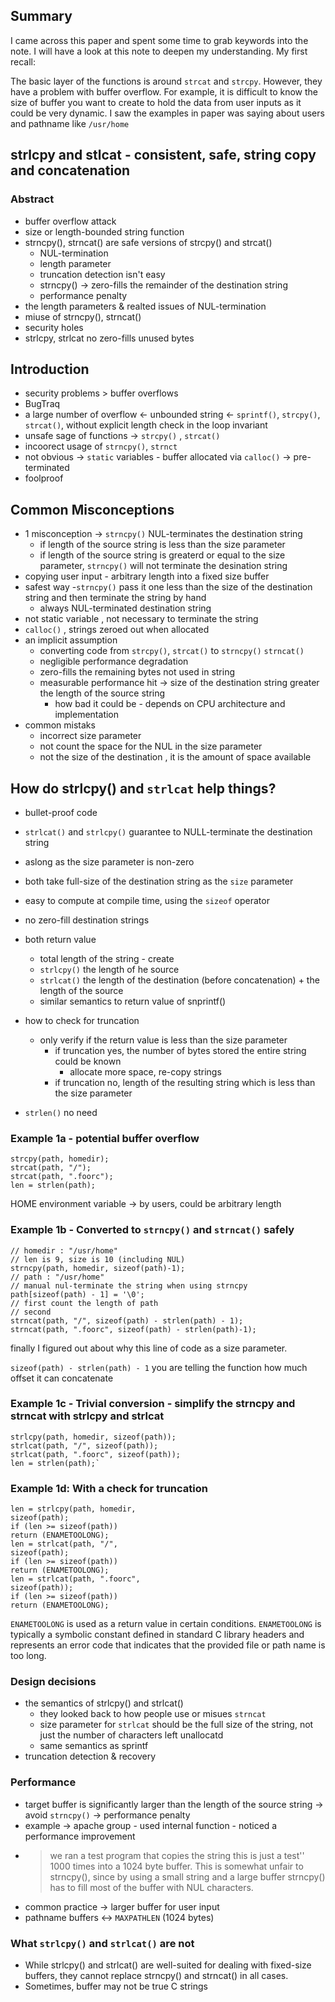 
## Summary

I came across this paper and spent some time to grab keywords into the note. I will have a look at this note to deepen my understanding. My first recall:

The basic layer of the functions is around `strcat` and `strcpy`. However, they have a problem with buffer overflow. For example, it is difficult to know the size of buffer you want to create to hold the data from user inputs as it could be very dynamic. I saw the examples in paper was saying about users and pathname like `/usr/home`



## strlcpy and stlcat - consistent, safe, string copy and concatenation

### Abstract
* buffer overflow attack
* size or length-bounded string function
* strncpy(), strncat() are safe versions of strcpy() and strcat()
	* NUL-termination
	* length parameter
	* truncation detection isn't easy
	* strncpy() -> zero-fills the remainder of the destination string
	* performance penalty
* the length parameters & realted issues of NUL-termination 
* miuse of strncpy(), strncat()
* security holes
* strlcpy, strlcat no zero-fills unused bytes 


## Introduction 
- security problems > buffer overflows
- BugTraq
- a large number of overflow <- unbounded string <- `sprintf()`, `strcpy()`, `strcat()`, without explicit length check in the loop invariant
- unsafe sage of functions -> `strcpy()` , `strcat()`
- incoorect usage of `strncpy()`, `strnct`
- not obvious -> `static` variables - buffer allocated via `calloc()` -> pre-terminated 
- foolproof

## Common Misconceptions

- 1 misconception -> `strncpy()` NUL-terminates the destination string
	- if length of the source string is less than the size parameter 
	- if length of the source string is greaterd or equal to the size parameter, `strncpy()` will not terminate the desination string
- copying user input - arbitrary length into a fixed size buffer
- safest way -`strncpy()` pass it one less than the size of the destination string and then terminate the string by hand
	- always NUL-terminated  destination string
- not static variable , not necessary to terminate the string
- `calloc()` , strings zeroed out when allocated
- an implicit assumption
	- converting code from `strcpy()`, `strcat()` to `strncpy()` `strncat()`
	- negligible performance degradation
	- zero-fills the remaining bytes not used in string
	- measurable performance hit -> size of the destination string greater the length of the source string
		- how bad it could be - depends on CPU architecture and implementation
- common mistaks
	- incorrect size parameter
	- not count the space for the NUL in the size parameter
	- not the size of the destination , it is the amount of space available


## How do strlcpy() and `strlcat` help things?

- bullet-proof code
- `strlcat()` and `strlcpy()` guarantee to NULL-terminate the destination string
- aslong as the size parameter is non-zero
- both take full-size of the destination string as the `size` parameter
- easy to compute at compile time, using the `sizeof` operator
- no zero-fill destination strings

- both return value
	- total length of the string - create
	- `strlcpy()` the length of he source
	- `strlcat()` the length of the destination (before concatenation) + the length of the source
	- similar semantics  to return value of snprintf()

- how to check for truncation
	- only verify if the return value is less than the size parameter
		- if truncation yes, the number of bytes stored the entire string could be known
			- allocate more space, re-copy strings 
		- if truncation no, length of the resulting string which is less than the size parameter
- `strlen()` no need



### Example 1a - potential buffer overflow 

```
strcpy(path, homedir);
strcat(path, "/");
strcat(path, ".foorc");
len = strlen(path);
```

HOME environment variable -> by users, could be arbitrary length 

### Example 1b - Converted to `strncpy()` and `strncat()` safely

```
// homedir : "/usr/home"
// len is 9, size is 10 (including NUL)
strncpy(path, homedir, sizeof(path)-1);
// path : "/usr/home"
// manual nul-terminate the string when using strncpy
path[sizeof(path) - 1] = '\0';
// first count the length of path
// second 
strncat(path, "/", sizeof(path) - strlen(path) - 1);
strncat(path, ".foorc", sizeof(path) - strlen(path)-1);

```

finally I figured out about why this line of code as a size parameter.

`sizeof(path) - strlen(path) - 1` you are telling the function how much offset it can concatenate 

### Example 1c - Trivial conversion - simplify the strncpy and strncat with strlcpy and strlcat

```
strlcpy(path, homedir, sizeof(path));
strlcat(path, "/", sizeof(path));
strlcat(path, ".foorc", sizeof(path));
len = strlen(path);`
```

### Example 1d:  With a check for truncation

```
len = strlcpy(path, homedir,
sizeof(path);
if (len >= sizeof(path))
return (ENAMETOOLONG);
len = strlcat(path, "/",
sizeof(path);
if (len >= sizeof(path))
return (ENAMETOOLONG);
len = strlcat(path, ".foorc",
sizeof(path));
if (len >= sizeof(path))
return (ENAMETOOLONG);
```

`ENAMETOOLONG` is used as a return value in certain conditions. `ENAMETOOLONG` is typically a symbolic constant defined in standard C library headers and represents an error code that indicates that the provided file or path name is too long.


### Design decisions

- the semantics of strlcpy() and strlcat()
	- they looked back to how people use or misues `strncat` 
	- size parameter for `strlcat` should be the full size of the string, not just the number of characters left unallocatd
	- same semantics as sprintf
- truncation detection & recovery

### Performance
- target buffer is significantly larger than the length of the source string -> avoid `strncpy()` -> performance penalty
- example -> apache group - used internal function - noticed a performance improvement
- > we ran a test program that copies the string this is just a test'' 1000 times into a 1024 byte buffer. This is somewhat unfair to strncpy(), since by using a small string and a large buffer strncpy() has to fill most of the buffer with NUL characters.
- common practice -> larger buffer for user input
- pathname buffers <-> `MAXPATHLEN` (1024 bytes)


### What `strlcpy()` and `strlcat()` are not

- While strlcpy() and strlcat() are well-suited for dealing with fixed-size buffers, they cannot replace strncpy() and strncat() in all cases.
- Sometimes,  buffer may not be true C strings
